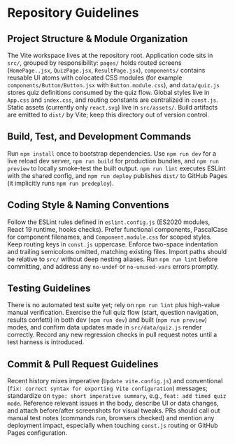 # Repository Guidelines

## Project Structure & Module Organization

The Vite workspace lives at the repository root. Application code sits in `src/`, grouped by responsibility: `pages/` holds routed screens (`HomePage..jsx`, `QuizPage.jsx`, `ResultPage.jsx`), `components/` contains reusable UI atoms with colocated CSS modules (for example `components/Button/Button.jsx` with `Button.module.css`), and `data/quiz.js` stores quiz definitions consumed by the quiz flow. Global styles live in `App.css` and `index.css`, and routing constants are centralized in `const.js`. Static assets (currently only `react.svg`) live in `src/assets/`. Build artifacts are emitted to `dist/` by Vite; keep this directory out of version control.

## Build, Test, and Development Commands

Run `npm install` once to bootstrap dependencies. Use `npm run dev` for a live reload dev server, `npm run build` for production bundles, and `npm run preview` to locally smoke-test the built output. `npm run lint` executes ESLint with the shared config, and `npm run deploy` publishes `dist/` to GitHub Pages (it implicitly runs `npm run predeploy`).

## Coding Style & Naming Conventions

Follow the ESLint rules defined in `eslint.config.js` (ES2020 modules, React 19 runtime, hooks checks). Prefer functional components, PascalCase for component filenames, and `Component.module.css` for scoped styles. Keep routing keys in `const.js` uppercase. Enforce two-space indentation and trailing semicolons omitted, matching existing files. Import paths should be relative to `src/` without deep nesting aliases. Run `npm run lint` before committing, and address any `no-undef` or `no-unused-vars` errors promptly.

## Testing Guidelines

There is no automated test suite yet; rely on `npm run lint` plus high-value manual verification. Exercise the full quiz flow (start, question navigation, results confetti) in both dev (`npm run dev`) and built (`npm run preview`) modes, and confirm data updates made in `src/data/quiz.js` render correctly. Record any new regression checks in pull request notes until a test harness is introduced.

## Commit & Pull Request Guidelines

Recent history mixes imperative (`Update vite.config.js`) and conventional (`fix: correct syntax for exporting Vite configuration`) messages; standardize on `type: short imperative summary`, e.g., `feat: add timed quiz mode`. Reference relevant issues in the body, describe UI or data changes, and attach before/after screenshots for visual tweaks. PRs should call out manual test notes (commands run, browsers checked) and mention any deployment impact, especially when touching `const.js` routing or GitHub Pages configuration.
